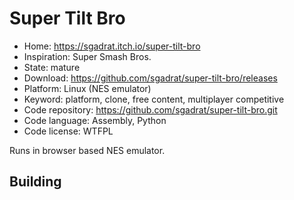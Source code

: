 # Super Tilt Bro

- Home: https://sgadrat.itch.io/super-tilt-bro
- Inspiration: Super Smash Bros.
- State: mature
- Download: https://github.com/sgadrat/super-tilt-bro/releases
- Platform: Linux (NES emulator)
- Keyword: platform, clone, free content, multiplayer competitive
- Code repository: https://github.com/sgadrat/super-tilt-bro.git
- Code language: Assembly, Python
- Code license: WTFPL

Runs in browser based NES emulator.

## Building
